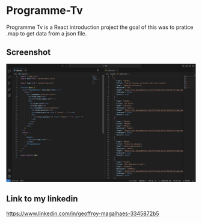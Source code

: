 # Programme-Tv

Programme Tv is a React introduction project the goal of this was to pratice .map to get data from a json file.

## Screenshot

![AppJsx-dataJson](./src/assets/img/Capture%20d’écran%202024-03-24%20à%2014.24.59.png)

## Link to my linkedin

https://www.linkedin.com/in/geoffroy-magalhaes-3345872b5
